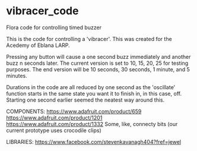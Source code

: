# vibracer_code
Flora code for controlling timed buzzer

This is the code for controlling a 'vibracer'. This was created for the Acedemy of Eblana LARP. 

Pressing any button will cause a one second buzz immediately and another buzz n seconds later. The current version is set to 10, 15, 20, 25 for testing purposes. The end version will be 10 seconds, 30 seconds, 1 minute, and 5 minutes.

Durations in the code are all reduced by one second as the 'oscillate' function starts in the same state you want it to finish in, in this case, off. Starting one second earlier seemed the neatest way around this.

COMPONENTS:
https://www.adafruit.com/product/659
https://www.adafruit.com/product/1201
https://www.adafruit.com/product/1332
Some, like, connecty bits (our current prototype uses crocodile clips)

LIBRARIES:
https://www.facebook.com/stevenkavanagh404?fref=jewel
